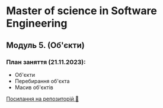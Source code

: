 # Master of science in Software Engineering

## Модуль 5. (Об'єкти)

### План заняття (21.11.2023):

- Об'єкти
- Перебирання об'єкта
- Масив об'єктів

[Посилання на репозиторій 🍫](https://github.com/ArtemRysich/University_2)
